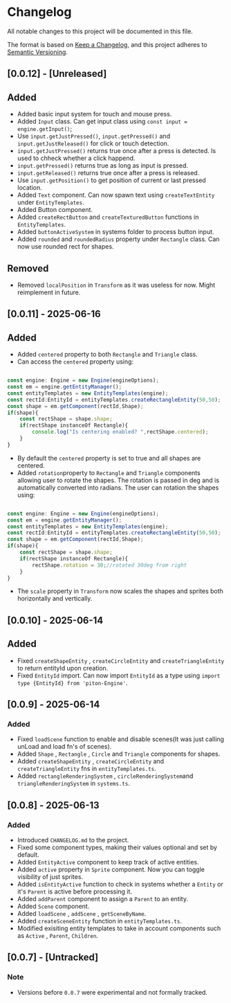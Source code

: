 # Changelog

All notable changes to this project will be documented in this file.

The format is based on [Keep a Changelog](https://keepachangelog.com/en/1.0.0/),
and this project adheres to [Semantic Versioning](https://semver.org/spec/v2.0.0.html).

## [0.0.12] - [Unreleased]
## Added
- Added basic input system for touch and mouse press.
- Added `Input` class. Can get input class using `const input = engine.getInput()`;
- Use `input.getJustPressed()`, `input.getPressed()` and `input.getJustReleased()` for click or touch detection.
- `input.getJustPressed()` returns true once after a press is detected. Is used to chheck whether a click happend.
- `input.getPressed()` returns true as long as input is pressed.
- `input.getReleased()` returns true once after a press is released.
- Use `input.getPosition()` to get position of current or last pressed location.
- Added `Text` component. Can now spawn text using `createTextEntity` under `EntityTemplates`.
- Added Button component. 
- Added `createRectButton` and `createTexturedButton` functions in `EntityTemplates`.
- Added `buttonActiveSystem` in systems folder to process button input.
- Added `rounded` and `roundedRadius` property under `Rectangle` class. Can now use rounded rect for shapes.
## Removed
- Removed `localPosition` in `Transform` as it was useless for now. Might reimplement in future.

## [0.0.11] - 2025-06-16
## Added
- Added `centered` property to both `Rectangle` and `Triangle` class.
- Can access the `centered` property using:
```ts

const engine: Engine = new Engine(engineOptions);
const em = engine.getEntityManager();
const entityTemplates = new EntityTemplates(engine);
const rectId:EntityId = entityTemplates.createRectangleEntity(50,50);
const shape = em.getComponent(rectId,Shape);
if(shape){
    const rectShape = shape.shape;
    if(rectShape instanceOf Rectangle){
        console.log("Is centering enabled? ",rectShape.centered);
    }
}

```
- By default the `centered` property is set to true and all shapes are centered.
- Added `rotation`property to `Rectangle` and `Triangle` components allowing user to rotate the shapes.
The rotation is passed in deg and is automatically converted into radians.
The user can rotation the shapes using:
```ts

const engine: Engine = new Engine(engineOptions);
const em = engine.getEntityManager();
const entityTemplates = new EntityTemplates(engine);
const rectId:EntityId = entityTemplates.createRectangleEntity(50,50);
const shape = em.getComponent(rectId,Shape);
if(shape){
    const rectShape = shape.shape;
    if(rectShape instanceOf Rectangle){
        rectShape.rotation = 30;//rotated 30deg from right
    }
}

```
- The `scale` property in `Transform` now scales the shapes and sprites both horizontally and vertically.

## [0.0.10] - 2025-06-14
## Added
- Fixed `createShapeEntity` , `createCircleEntity` and `createTriangleEntity` to return entityId upon creation.
- Fixed `EntityId` import. Can now import `EntityId` as a type using `import type {EntityId} from 'piton-Engine'`.

## [0.0.9] - 2025-06-14
### Added
- Fixed `loadScene` function to enable and disable scenes(It was just calling unLoad and load fn's of scenes).
- Added `Shape` , `Rectangle` , `Circle` and `Triangle` components for shapes.
- Added `createShapeEntity` , `createCircleEntity` and `createTriangleEntity` fns in `entityTemplates.ts`.
- Added `rectangleRenderingSystem` , `circleRenderingSystem`and `triangleRenderingSystem` in `systems.ts`.


## [0.0.8] - 2025-06-13
### Added
- Introduced `CHANGELOG.md` to the project.
- Fixed some component types, making their values optional and set by default.
- Added `EntityActive` component to keep track of active entities.
- Added `active` property in `Sprite` component. Now you can toggle visibility of just sprites.
- Added `isEntityActive` function to check in systems whether a `Entity` or it's `Parent` is active before processing it.
- Added `addParent` component to assign a `Parent` to an entity.
- Added `Scene` component.
- Added `loadScene` , `addScene` , `getSceneByName`.
- Added `createSceneEntity` function in `entityTemplates.ts`.
- Modified exisiting entity templates to take in account components such as `Active` , `Parent`, `Children`.

## [0.0.7] - [Untracked]
### Note
- Versions before `0.0.7` were experimental and not formally tracked.

